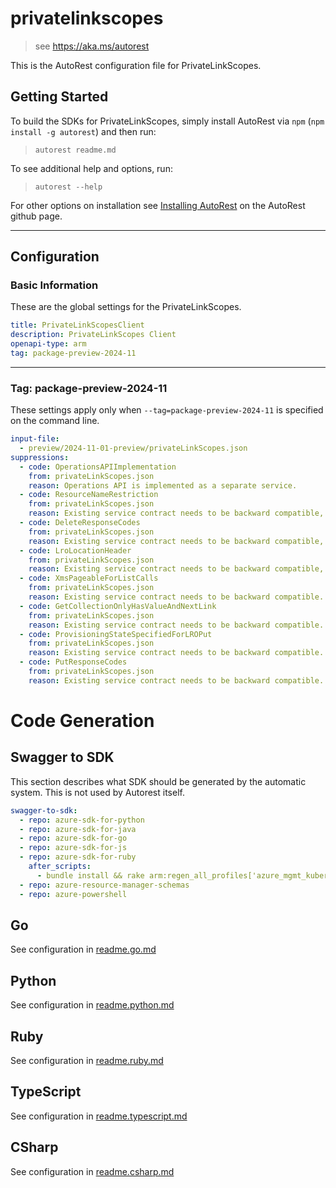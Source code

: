 # privatelinkscopes

> see https://aka.ms/autorest

This is the AutoRest configuration file for PrivateLinkScopes.

## Getting Started

To build the SDKs for PrivateLinkScopes, simply install AutoRest via `npm` (`npm install -g autorest`) and then run:

> `autorest readme.md`

To see additional help and options, run:

> `autorest --help`

For other options on installation see [Installing AutoRest](https://aka.ms/autorest/install) on the AutoRest github page.

---

## Configuration

### Basic Information

These are the global settings for the PrivateLinkScopes.

``` yaml
title: PrivateLinkScopesClient
description: PrivateLinkScopes Client
openapi-type: arm
tag: package-preview-2024-11
```

---

### Tag: package-preview-2024-11

These settings apply only when `--tag=package-preview-2024-11` is specified on the command line.

``` yaml $(tag) == 'package-preview-2024-11'
input-file:
  - preview/2024-11-01-preview/privateLinkScopes.json  
suppressions:
  - code: OperationsAPIImplementation
    from: privateLinkScopes.json
    reason: Operations API is implemented as a separate service.
  - code: ResourceNameRestriction
    from: privateLinkScopes.json
    reason: Existing service contract needs to be backward compatible, pattern validation exists in RP.
  - code: DeleteResponseCodes
    from: privateLinkScopes.json
    reason: Existing service contract needs to be backward compatible, force delete does synchronous delete and returns 200.
  - code: LroLocationHeader
    from: privateLinkScopes.json
    reason: Existing service contract needs to be backward compatible, 202 operations return Azure-Async-Operation header.
  - code: XmsPageableForListCalls
    from: privateLinkScopes.json
    reason: Existing service contract needs to be backward compatible.
  - code: GetCollectionOnlyHasValueAndNextLink
    from: privateLinkScopes.json
    reason: Existing service contract needs to be backward compatible.
  - code: ProvisioningStateSpecifiedForLROPut
    from: privateLinkScopes.json
    reason: Existing service contract needs to be backward compatible.
  - code: PutResponseCodes
    from: privateLinkScopes.json
    reason: Existing service contract needs to be backward compatible. 
```

# Code Generation

## Swagger to SDK

This section describes what SDK should be generated by the automatic system.
This is not used by Autorest itself.

``` yaml $(swagger-to-sdk)
swagger-to-sdk:
  - repo: azure-sdk-for-python
  - repo: azure-sdk-for-java
  - repo: azure-sdk-for-go
  - repo: azure-sdk-for-js
  - repo: azure-sdk-for-ruby
    after_scripts:
      - bundle install && rake arm:regen_all_profiles['azure_mgmt_kubernetesconfiguration']
  - repo: azure-resource-manager-schemas
  - repo: azure-powershell
```

## Go

See configuration in [readme.go.md](./readme.go.md)

## Python

See configuration in [readme.python.md](./readme.python.md)

## Ruby

See configuration in [readme.ruby.md](./readme.ruby.md)

## TypeScript

See configuration in [readme.typescript.md](./readme.typescript.md)

## CSharp

See configuration in [readme.csharp.md](./readme.csharp.md)
